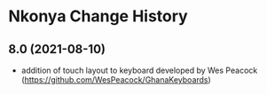 Nkonya Change History
====================

8.0 (2021-08-10)
----------------
* addition of touch layout to keyboard developed by Wes Peacock (https://github.com/WesPeacock/GhanaKeyboards)

